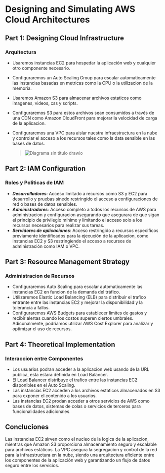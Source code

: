 # Designing and Simulating AWS Cloud Architectures

## Part 1: Designing Cloud Infrastructure

### Arquitectura
   
  - Usaremos instancias EC2 para hospedar la aplicación web y cualquier otro componente necesario.
  - Configuraremos un Auto Scaling Group para escalar automaticamente las instancias basadas en metricas como la CPU o la utilizacion de la memoria.
  - Usaremos Amazon S3 para almacenar archivos estaticos como imagenes, videos, css y scripts.
  - Configuraremos S3 para estos archivos sean consumidos a través de una CDN como Amazon CloudFront para mejorar la velocidad de carga de la aplicacion.
  - Configuraremos una VPC para aislar nuestra infraestructura en la nube y controlar el acceso a los recursos tales como la data sensible en las bases de datos.

    > ![Diagrama sin título drawio](https://github.com/RichCardoso/ironhack-labs/assets/129906460/e90fa4b7-1d91-436b-9609-9f5449da4d39)


    
## Part 2: IAM Configuration

### Roles y Politicas de IAM

  - ***Desarrolladores***: Acceso limitado a recursos como S3 y EC2 para desarrollo y pruebas sinedo restringido el acceso a configuraciones de red o bases de datos sensibles.
  - ***Administradores***: Acceso completo a todos los recursos de AWS para administracion y configuracion asegurando que asegurara de que sigan el principio de privilegio
    mínimo y limitando el acceso solo a los recursos necesarios para realizar sus tareas.
  - ***Servidores de aplicaciones***: Acceso restringido a recursos especificos previamente identificados para la ejecución de la aplicacion, como instancias EC2 y S3
    restringiendo el acceso a recursos de administración como IAM o VPC. 

## Part 3: Resource Management Strategy

### Administracion de Recursos

  - Configuraremos Auto Scaling para escalar automaticamente las instancias EC2 en funcion de la demanda del tráfico.
  - Utilizaremos Elastic Load Balancing (ELB) para distribuir el trafico entrante entre las instancias EC2 y mejorar la disponibilidad y la tolerancia a fallos.
  - Configuraremos AWS Budgets para establecer limites de gastos y recibir alertas cuando los costos superen ciertos umbrales. Adiconalmente, podriamos utilizar
    AWS Cost Explorer para analizar y optimizar el uso de recursos.

## Part 4: Theoretical Implementation

### Interaccion entre Componentes

  - Los usuarios podran acceder a la aplicacion web usando de la URL publica, esta estara definida en Load Balancer.
  - El Load Balancer distribuye el trafico entre las instancias EC2 disponibles en el Auto Scaling.
  - Las instancias EC2 acceden a los archivos estaticos almacenados en S3 para exponer el contenido a los usuarios.
  - Las instancias EC2 prodan acceder a otros servicios de AWS como bases de datos, sistemas de colas o servicios de terceros para funcionalidades adicionales.

## Concluciones

Las instancias EC2 sirven como el nucleo de la logica de la aplicacion, mientras que Amazon S3 proporciona almacenamiento seguro y escalable para archivos estáticos.
La VPC asegura la segregacion y control de la red para la infraestructura en la nube, siendo una arquitectura eficiente entre los componentes de la aplicación web y 
garantizando un flujo de datos seguro entre los servicios.
